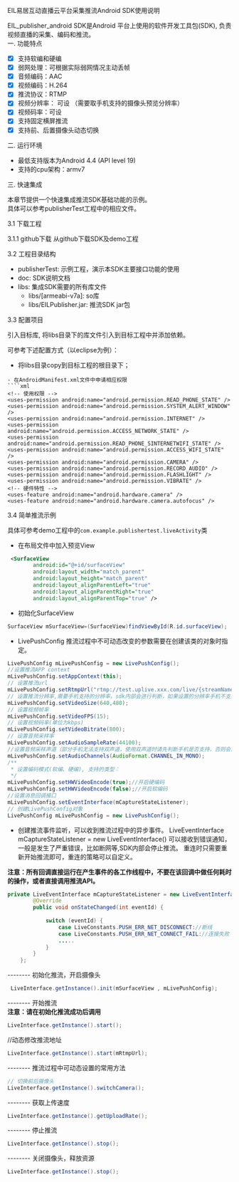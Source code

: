 EIL易居互动直播云平台采集推流Android SDK使用说明

EIL_publisher_android SDK是Android 平台上使用的软件开发工具包(SDK), 负责视频直播的采集、编码和推流。  
一. 功能特点

* [x] 支持软编和硬编
* [x] 弱网处理：可根据实际弱网情况主动丢帧
* [x] 音频编码：AAC
* [x] 视频编码：H.264
* [x] 推流协议：RTMP
* [x] 视频分辨率： 可设 （需要取手机支持的摄像头预览分辨率）
* [x] 视频码率：可设
* [x] 支持固定横屏推流
* [x] 支持前、后置摄像头动态切换

二. 运行环境

* 最低支持版本为Android 4.4 (API level 19)
* 支持的cpu架构：armv7
  
三. 快速集成

本章节提供一个快速集成推流SDK基础功能的示例。  
具体可以参考publisherTest工程中的相应文件。

 3.1 下载工程

 3.1.1 github下载
从github下载SDK及demo工程


 3.2 工程目录结构

- publisherTest: 示例工程，演示本SDK主要接口功能的使用
- doc: SDK说明文档
- libs: 集成SDK需要的所有库文件
    - libs/[armeabi-v7a]: so库
    - libs/EILPublisher.jar: 推流SDK jar包

 3.3 配置项目

引入目标库, 将libs目录下的库文件引入到目标工程中并添加依赖。

可参考下述配置方式（以eclipse为例）：
- 将libs目录copy到目标工程的根目录下；
````
- 在AndroidManifest.xml文件中申请相应权限
````xml
<!-- 使用权限 -->
<uses-permission android:name="android.permission.READ_PHONE_STATE" />
<uses-permission android:name="android.permission.SYSTEM_ALERT_WINDOW" />
<uses-permission android:name="android.permission.INTERNET" />
<uses-permission android:name="android.permission.ACCESS_NETWORK_STATE" />
<uses-permission android:name="android.permission.READ_PHONE_SINTERNETWIFI_STATE" />
<uses-permission android:name="android.permission.ACCESS_WIFI_STATE" />
<uses-permission android:name="android.permission.CAMERA" />
<uses-permission android:name="android.permission.RECORD_AUDIO" />
<uses-permission android:name="android.permission.FLASHLIGHT" />
<uses-permission android:name="android.permission.VIBRATE" />
<!-- 硬件特性 -->
<uses-feature android:name="android.hardware.camera" />
<uses-feature android:name="android.hardware.camera.autofocus" />
````

 3.4 简单推流示例

具体可参考demo工程中的`com.example.publishertest.liveActivity`类

- 在布局文件中加入预览View
````xml
 <SurfaceView
        android:id="@+id/surfaceView"
        android:layout_width="match_parent"
        android:layout_height="match_parent"
        android:layout_alignParentLeft="true"
        android:layout_alignParentRight="true"
        android:layout_alignParentTop="true" />
````
- 初始化SurfaceView
````java
SurfaceView mSurfaceView=(SurfaceView)findViewById(R.id.surfaceView);
````
- LivePushConfig
推流过程中不可动态改变的参数需要在创建该类的对象时指定。
````java
LivePushConfig mLivePushConfig = new LivePushConfig();
//设置推流APP context
mLivePushConfig.setAppContext(this);
// 设置推流url
mLivePushConfig.setRtmpUrl("rtmp://test.uplive.xxx.com/live/{streamName}");
// 设置推流分辨率,需要手机支持的分辨率，sdk内部会进行判断，如果设置的分辨率手机不支持，会无法推流
mLivePushConfig.setVideoSize(640,480);
// 设置视频帧率
mLivePushConfig.setVideoFPS(15);
// 设置视频码率(单位为kbps)
mLivePushConfig.setVideoBitrate(800);
// 设置音频采样率
mLivePushConfig.setAudioSampleRate(44100);
//设置音频采样声道（部分手机无法支持双声道，使用双声道时请先判断手机是否支持，否则会出错）
mLivePushConfig.setAudioChannels(AudioFormat.CHANNEL_IN_MONO);
/**
 * 设置编码模式(软编、硬编), 支持的类型：
 */
mLivePushConfig.setHWVideoEncode(true);//开启硬编码
mLivePushConfig.setHWVideoEncode(false);//开启软编码
//设置消息回调接口
mLivePushConfig.setEventInterface(mCaptureStateListener);
// 创建LivePushConfig对象
LivePushConfig mLivePushConfig = new LivePushConfig();
````
- 创建推流事件监听，可以收到推流过程中的异步事件。
LiveEventInterface mCaptureStateListener = new LiveEventInterface() 可以接收到错误通知，一般是发生了严重错误，比如断网等,SDK内部会停止推流。
重连时只需要重新开始推流即可，重连的策略可以自定义。

**注意：所有回调直接运行在产生事件的各工作线程中，不要在该回调中做任何耗时的操作，或者直接调用推流API。**
````java
private LiveEventInterface mCaptureStateListener = new LiveEventInterface() {
        @Override
        public void onStateChanged(int eventId) {
 
            switch (eventId) {
                case LiveConstants.PUSH_ERR_NET_DISCONNECT://断线
                case LiveConstants.PUSH_ERR_NET_CONNECT_FAIL://连接失败
                .....
            }
        }
    };

````
-------- 初始化推流，开启摄像头
````java
 LiveInterface.getInstance().init(mSurfaceView , mLivePushConfig);
````
-------- 开始推流  
**注意：请在初始化推流成功后调用**
````java
LiveInterface.getInstance().start();   
````
//动态修改推流地址
````java
LiveInterface.getInstance().start(mRtmpUrl);   
````
-------- 推流过程中可动态设置的常用方法
````java
// 切换前后摄像头
LiveInterface.getInstance().switchCamera();
````
-------- 获取上传速度
````java
LiveInterface.getInstance().getUploadRate();
````
-------- 停止推流
````java
LiveInterface.getInstance().stop();
````
-------- 关闭摄像头，释放资源
````java
LiveInterface.getInstance().stop();
